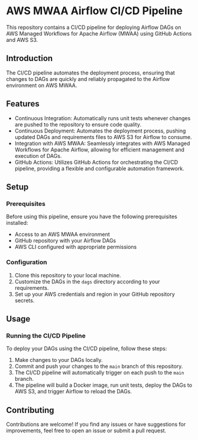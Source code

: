 # AWS MWAA Airflow CI/CD Pipeline

This repository contains a CI/CD pipeline for deploying Airflow DAGs on AWS Managed Workflows for Apache Airflow (MWAA) using GitHub Actions and AWS S3.

## Introduction

The CI/CD pipeline automates the deployment process, ensuring that changes to DAGs are quickly and reliably propagated to the Airflow environment on AWS MWAA.

## Features

- Continuous Integration: Automatically runs unit tests whenever changes are pushed to the repository to ensure code quality.
- Continuous Deployment: Automates the deployment process, pushing updated DAGs and requirements files to AWS S3 for Airflow to consume.
- Integration with AWS MWAA: Seamlessly integrates with AWS Managed Workflows for Apache Airflow, allowing for efficient management and execution of DAGs.
- GitHub Actions: Utilizes GitHub Actions for orchestrating the CI/CD pipeline, providing a flexible and configurable automation framework.

## Setup

### Prerequisites

Before using this pipeline, ensure you have the following prerequisites installed:

- Access to an AWS MWAA environment
- GitHub repository with your Airflow DAGs
- AWS CLI configured with appropriate permissions

### Configuration

1. Clone this repository to your local machine.
2. Customize the DAGs in the `dags` directory according to your requirements.
3. Set up your AWS credentials and region in your GitHub repository secrets.

## Usage

### Running the CI/CD Pipeline

To deploy your DAGs using the CI/CD pipeline, follow these steps:

1. Make changes to your DAGs locally.
2. Commit and push your changes to the `main` branch of this repository.
3. The CI/CD pipeline will automatically trigger on each push to the `main` branch.
4. The pipeline will build a Docker image, run unit tests, deploy the DAGs to AWS S3, and trigger Airflow to reload the DAGs.


## Contributing

Contributions are welcome! If you find any issues or have suggestions for improvements, feel free to open an issue or submit a pull request.

